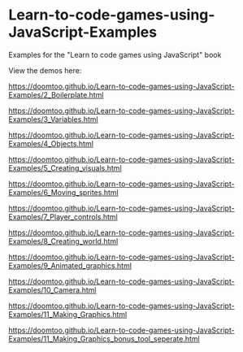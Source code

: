 # Learn-to-code-games-using-JavaScript-Examples
Examples for the "Learn to code games using JavaScript" book

View the demos here:

https://doomtoo.github.io/Learn-to-code-games-using-JavaScript-Examples/2_Boilerplate.html

https://doomtoo.github.io/Learn-to-code-games-using-JavaScript-Examples/3_Variables.html

https://doomtoo.github.io/Learn-to-code-games-using-JavaScript-Examples/4_Objects.html

https://doomtoo.github.io/Learn-to-code-games-using-JavaScript-Examples/5_Creating_visuals.html

https://doomtoo.github.io/Learn-to-code-games-using-JavaScript-Examples/6_Moving_sprites.html

https://doomtoo.github.io/Learn-to-code-games-using-JavaScript-Examples/7_Player_controls.html

https://doomtoo.github.io/Learn-to-code-games-using-JavaScript-Examples/8_Creating_world.html

https://doomtoo.github.io/Learn-to-code-games-using-JavaScript-Examples/9_Animated_graphics.html

https://doomtoo.github.io/Learn-to-code-games-using-JavaScript-Examples/10_Camera.html

https://doomtoo.github.io/Learn-to-code-games-using-JavaScript-Examples/11_Making_Graphics.html

https://doomtoo.github.io/Learn-to-code-games-using-JavaScript-Examples/11_Making_Graphics_bonus_tool_seperate.html

